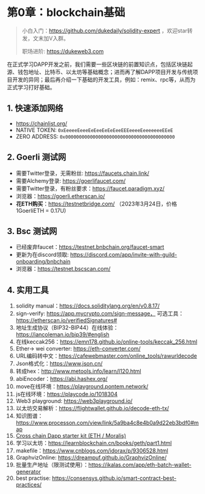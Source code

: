 # 第0章：blockchain基础

> 小白入门：https://github.com/dukedaily/solidity-expert ，欢迎star转发，文末加V入群。
>
> 职场进阶: https://dukeweb3.com

在正式学习DAPP开发之前，我们需要一些区块链的前置知识点，包括区块链起源、钱包地址、比特币、以太坊等基础概念；进而再了解DAPP项目开发与传统项目开发的异同；最后再介绍一下基础的开发工具，例如：remix、rpc等，从而为正式学习打好基础。



## 1. 快速添加网络

- https://chainlist.org/
- NATIVE TOKEN:   `0xEeeeeEeeeEeEeeEeEeEeeEEEeeeeEeeeeeeeEEeE`
- ZERO ADDRESS: `0x0000000000000000000000000000000000000000`



## 2. Goerli 测试网

- 需要Twitter登录，无需粉丝: https://faucets.chain.link/
- 需要Alchemy登录: https://goerlifaucet.com/
- 需要Twitter登录，有粉丝要求：https://faucet.paradigm.xyz/
- 浏览器：https://goerli.etherscan.io/
- **花ETH购买**：https://testnetbridge.com/ （2023年3月24日，价格1GoerliETH = 0.17U)



## 3. Bsc 测试网

- 已经废弃faucet：https://testnet.bnbchain.org/faucet-smart
- 更新为在discord领取: https://discord.com/app/invite-with-guild-onboarding/bnbchain
- 浏览器：https://testnet.bscscan.com/



## 4. 实用工具

1. solidity manual：https://docs.soliditylang.org/en/v0.8.17/
2. sign-verify: https://app.mycrypto.com/sign-message， 可选工具：https://etherscan.io/verifiedSignatures#
3. 地址生成协议（BIP32-BIP44）在线体验：https://iancoleman.io/bip39/#english
4. 在线keccak256：https://emn178.github.io/online-tools/keccak_256.html
5. Ether-> wei converter: https://eth-converter.com/
6. URL编码转中文：https://cafewebmaster.com/online_tools/rawurldecode
7. Json格式化：https://www.json.cn/
8. 转成hex：http://www.metools.info/learn/l120.html
9. abiEncoder：https://abi.hashex.org/
10. move在线环境：https://playground.pontem.network/
11. js在线环境：https://playcode.io/1018304
12. Web3 playground: https://web3playground.io/
13. 以太坊交易解析：https://flightwallet.github.io/decode-eth-tx/
14. 知识图谱：https://www.processon.com/view/link/5a9ba4c8e4b0a9d22eb3bdf0#map
15. [Cross chain Dapp starter kit (ETH / Moralis)](https://reactjsexample.com/cross-chain-dapp-starter-kit-eth-moralis/)
16. 学习以太坊：https://learnblockchain.cn/books/geth/part1.html
17. makefile：https://www.cnblogs.com/idorax/p/9306528.html
18. GraphvizOnline: https://dreampuf.github.io/GraphvizOnline/
19. 批量生产地址（限测试使用）：https://ikalas.com/app/eth-batch-wallet-generator
20. best practise: https://consensys.github.io/smart-contract-best-practices/
